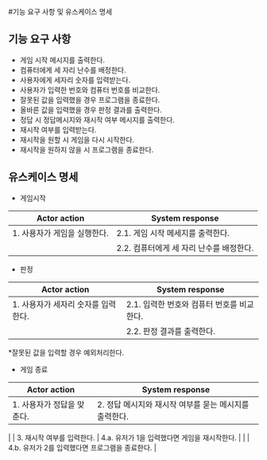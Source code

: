 #기능 요구 사항 및 유스케이스 명세

## 기능 요구 사항

- 게임 시작 메시지를 출력한다.
- 컴퓨터에게 세 자리 난수를 배정한다.
- 사용자에게 세자리 숫자를 입력받는다.
- 사용자가 입력한 번호와 컴퓨터 번호를 비교한다.
- 잘못된 값을 입력했을 경우 프로그램을 종료한다.
- 올바른 값을 입력했을 경우 판정 결과를 출력한다.
- 정답 시 정답메시지와 재시작 여부 메시지를 출력한다.
- 재시작 여부를 입력받는다.
- 재시작을 원할 시 게임을 다시 시작한다.
- 재시작을 원하지 않을 시 프로그램을 종료한다.

## 유스케이스 명세

- 게임시작

| Actor action | System response |
| --- | --- |
| 1. 사용자가 게임을 실행한다. | 2.1. 게임 시작 메세지를 출력한다. |
|  | 2.2. 컴퓨터에게 세 자리 난수를 배정한다.  |

- 판정

| Actor action | System response |
| --- | --- |
| 1. 사용자가 세자리 숫자를 입력한다. | 2.1. 입력한 번호와 컴퓨터 번호를 비교한다.  |
|  | 2.2. 판정 결과를 출력한다. |

*잘못된 값을 입력할 경우 예외처리한다.

- 게임 종료

| Actor action | System response |
| --- | --- |
| 1. 사용자가 정답을 맞춘다. | 2. 정답 메시지와 재시작 여부를 묻는 메시지를 출력한다.
|
| 3. 재시작 여부를 입력한다. | 4.a. 유저가 1을 입력했다면 게임을 재시작한다. |
|  | 4.b. 유저가 2를 입력했다면 프로그램을 종료한다. |